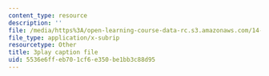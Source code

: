 ```yaml
---
content_type: resource
description: ''
file: /media/https%3A/open-learning-course-data-rc.s3.amazonaws.com/14-772-development-economics-macroeconomics-spring-2013/5536e6ffeb701cf6e350be1bb3c88d95_Q0Ponv0DBXU.srt
file_type: application/x-subrip
resourcetype: Other
title: 3play caption file
uid: 5536e6ff-eb70-1cf6-e350-be1bb3c88d95
---
```

